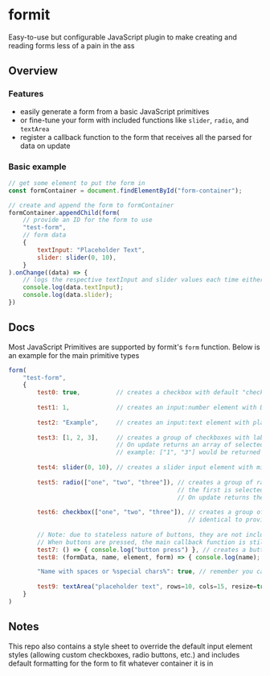 # formit
Easy-to-use but configurable JavaScript plugin to make creating and reading forms less of a pain in the ass

## Overview
### Features
- easily generate a form from a basic JavaScript primitives
- or fine-tune your form with included functions like `slider`, `radio`, and `textArea`
- register a callback function to the form that receives all the parsed for data on update

### Basic example
```javascript
// get some element to put the form in
const formContainer = document.findElementById("form-container");

// create and append the form to formContainer
formContainer.appendChild(form(
    // provide an ID for the form to use
    "test-form",
    // form data
    {
        textInput: "Placeholder Text",
        slider: slider(0, 10),
    }
).onChange((data) => {
    // logs the respective textInput and slider values each time either is changed
    console.log(data.textInput);
    console.log(data.slider);
})
```

## Docs
Most JavaScript Primitives are supported by formit's `form` function. Below is an example for the main primitive types

```js
form(
    "test-form",
    {
        test0: true,          // creates a checkbox with default "checked" state as given. On update returns the state of the checkbox (true or false)
        
        test1: 1,             // creates an input:number element with Default value as given. On update returns a parsed number (supports decimals)
        
        test2: "Example",     // creates an input:text element with placeholder text as given. On update returns the contents as a string
        
        test3: [1, 2, 3],     // creates a group of checkboxes with labels 1, 2, and 3. All are disabled by default
                              // On update returns an array of selected names. Names are returned as strings
                              // example: ["1", "3"] would be returned if the first and last checkbox are selected
                              
        test4: slider(0, 10), // creates a slider input element with min value 0, max value of 10
        
        test5: radio(["one", "two", "three"]), // creates a group of radio buttons with the given values as names
                                               // the first is selected by default
                                               // On update returns the name of the selected radio button
                                               
        test6: checkbox(["one", "two", "three"]), // creates a group of checkboxes with the given values as names
                                                  // identical to providing an array but allows more config options
        
        // Note: due to stateless nature of buttons, they are not included in the returned onUpdate info
        // When buttons are pressed, the main callback function is still invoked
        test7: () => { console.log("button press") }, // creates a button with the onClick function as defined
        test8: (formData, name, element, form) => { console.log(name); }, // the onUpdate info, button text name, button element, and form element are all passed into the callback function

        "Name with spaces or %special chars%": true, // remember you can define strings as object keys if you want input labels/text that are not legal JS syntax
        
        test9: textArea("placeholder text", rows=10, cols=15, resize=true), // creates a textarea with the given parameters
    }
)
```


## Notes

This repo also contains a style sheet to override the default input element styles (allowing custom checkboxes, radio buttons, etc.)
and includes default formatting for the form to fit whatever container it is in
